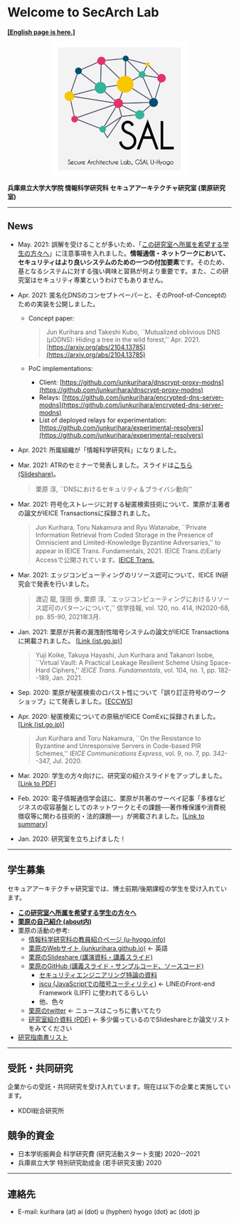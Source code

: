 # Welcome to SecArch Lab

[**[English page is here.]**](./en.md)

<div align="center">
<img src="./images/logo.png" width="300" text="Logo 2020">
</div>

**兵庫県立大学大学院 情報科学研究科 セキュアアーキテクチャ研究室 (栗原研究室)**

---

## News

- May. 2021: 誤解を受けることが多いため、「[この研究室へ所属を希望する学生の方々へ](./ja/to-students.md)」に注意事項を入れました。**情報通信・ネットワークにおいて、セキュリティはより良いシステムのための一つの付加要素**です。そのため、基となるシステムに対する強い興味と習熟が何より重要です。また、この研究室はセキュリティ専業というわけでもありません。
- Apr. 2021: 匿名化DNSのコンセプトペーパーと、そのProof-of-Conceptのための実装を公開しました。
  - Concept paper:
    > Jun Kurihara and Takeshi Kubo, ``Mutualized oblivious DNS (μODNS): Hiding a tree in the wild forest,'' Apr. 2021. [https://arxiv.org/abs/2104.13785](https://arxiv.org/abs/2104.13785)

  - PoC implementations:
    - Client: [https://github.com/junkurihara/dnscrypt-proxy-modns](https://github.com/junkurihara/dnscrypt-proxy-modns)
    - Relays: [https://github.com/junkurihara/encrypted-dns-server-modns](https://github.com/junkurihara/encrypted-dns-server-modns)
    - List of deployed relays for experimentation: [https://github.com/junkurihara/experimental-resolvers](https://github.com/junkurihara/experimental-resolvers)

- Apr. 2021: 所属組織が「情報科学研究科」になりました。
- Mar. 2021: ATRのセミナーで発表しました。スライドは[こちら(Slideshare)](https://www.slideshare.net/JunKurihara2/20210315atr-seminer)。
  > 栗原 淳, ``DNSにおけるセキュリティ＆プライバシ動向''
- Mar. 2021: 符号化ストレージに対する秘匿検索技術について、栗原が主著者の論文がIEICE Transactionsに採録されました。
  > Jun Kurihara, Toru Nakamura and Ryu Watanabe, ``Private Information Retrieval from Coded Storage in the Presence of Omniscient and Limited-Knowledge Byzantine Adversaries,'' to appear in IEICE Trans. Fundamentals, 2021.
  > IEICE Trans.のEarly Accessで公開されています。[IEICE Trans.](https://search.ieice.org/bin/summary_advpub.php?id=2020DMP0018&category=A&lang=E&abst=)
- Mar. 2021: エッジコンピューティングのリソース認可について、IEICE IN研究会で発表を行いました。
  > 渡辺 龍, 窪田 歩, 栗原 淳, ``エッジコンピューティングにおけるリソース認可のパターンについて,'' 信学技報, vol. 120, no. 414, IN2020-68, pp. 85-90, 2021年3月.
- Jan. 2021: 栗原が共著の漏洩耐性暗号システムの論文がIEICE Transactionsに掲載されました。 [[Link (jst.go.jp)](https://www.jstage.jst.go.jp/article/transfun/E104.A/1/E104.A_2020CIP0026/_article)]
  > Yuji Koike, Takuya Hayashi, Jun Kurihara and Takanori Isobe, ``Virtual Vault: A Practical Leakage Resilient Scheme Using Space-Hard Ciphers,'' *IEICE Trans. Fundamentals*, vol. 104, no. 1, pp. 182--189, Jan. 2021.
- Sep. 2020: 栗原が秘匿検索のロバスト性について「誤り訂正符号のワークショップ」にて発表しました。[[ECCWS](https://manau.jp/WS/ECCWS/)]
- Apr. 2020: 秘匿検索についての原稿がIEICE ComExに採録されました。[[Link (jst.go.jp)](https://www.jstage.jst.go.jp/article/comex/advpub/0/advpub_2020XBL0055/_article)]
  > Jun Kurihara and Toru Nakamura, ``On the Resistance to Byzantine and Unresponsive Servers in Code-based PIR Schemes,'' *IEICE Communications Express*, vol. 9, no. 7, pp. 342--347, Jul. 2020.
- Mar. 2020: 学生の方々向けに、研究室の紹介スライドをアップしました。 [[Link to PDF](./repo/lab-info-20200326.pdf)]
- Feb. 2020: 電子情報通信学会誌に、栗原が共著のサーベイ記事「多様なビジネスの収容基盤としてのネットワークとその課題──著作権保護や消費税徴収等に関わる技術的・法的課題──」が掲載されました。[[Link to summary](https://www.journal.ieice.org/summary.php?id=k103_2_155&year=2020&lang=J)]
- Jan. 2020: 研究室を立ち上げました！

---

## 学生募集

セキュアアーキテクチャ研究室では、博士前期/後期課程の学生を受け入れています。

- [**この研究室へ所属を希望する学生の方々へ**](./ja/to-students.md)
- [**栗原の自己紹介 (about内)**](./ja/about.md)
- 栗原の活動の参考:
  - [情報科学研究科の教員紹介ページ (u-hyogo.info)](https://u-hyogo.info/research/faculty/kurihara/)
  - [栗原のWebサイト (junkurihara.github.io)](https://junkurihara.github.io/) ← 英語
  - [栗原のSlideshare (講演資料・講義スライド)](https://www.slideshare.net/JunKurihara2)
  - [栗原のGitHub (講義スライド・サンプルコード、ソースコード)](https://github.com/junkurihara)
    - [セキュリティエンジニアリング特論の資料](https://github.com/junkurihara/lecture-security_engineering)
    - [jscu (JavaScriptでの暗号ユーティリティ)](https://github.com/junkurihara/jscu) ← LINEのFront-end Framework (LIFF) に使われてるらしい
    - 他、色々
  - [栗原のtwitter](https://twitter.com/secarchlab) ← ニュースはこっちに書いてたり
  - [研究室紹介資料 (PDF)](./repo/lab-info-20200326.pdf) ← 多少偏っているのでSlideshareとか論文リストをみてください
- [研究指南書リスト](./ja/research-guides.md)

---

## 受託・共同研究

企業からの受託・共同研究を受け入れています。現在は以下の企業と実施しています。

- KDDI総合研究所

## 競争的資金

- 日本学術振興会 科学研究費 (研究活動スタート支援) 2020--2021
- 兵庫県立大学 特別研究助成金 (若手研究支援) 2020

---

## 連絡先

- E-mail: kurihara (at) ai (dot) u (hyphen) hyogo (dot) ac (dot) jp
